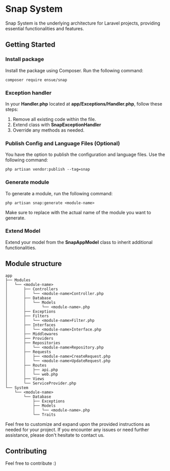 # Snap System
Snap System is the underlying architecture for Laravel projects, providing essential functionalities and features.

## Getting Started
### Install package
Install the package using Composer. Run the following command:
```
composer require ensue/snap
```

### Exception handler
In your **Handler.php** located at **app/Exceptions/Handler.php**, follow these steps: 
1. Remove all existing code within the file.
2. Extend class with **SnapExceptionHandler**
3. Override any methods as needed.

### Publish Config and Language Files (Optional)
You have the option to publish the configuration and language files. Use the following command:
```
php artisan vendor:publish --tag=snap
```

### Generate module
To generate a module, run the following command:
```
php artisan snap:generate <module-name>
```
Make sure to replace **<module-name>** with the actual name of the module you want to generate.

### Extend Model
Extend your model from the **SnapAppModel** class to inherit additional functionalities.

## Module structure
```
app
├── Modules
│   └── <module-name>
│       ├── Controllers
│       │   └── <module-name>Controller.php
│       ├── Database
│       │   └── Models
│       │       └── <module-name>.php
│       ├── Exceptions
│       ├── Filters
│       │   └── <module-name>Filter.php
│       ├── Interfaces
│       │   └── <module-name>Interface.php
│       ├── Middlewares
│       ├── Providers
│       ├── Repositories
│       │   └── <module-name>Repository.php
│       ├── Requests
│       │   ├── <module-name>CreateRequest.php
│       │   └── <module-name>UpdateRequest.php
│       ├── Routes
│       │   ├── api.php
│       │   └── web.php
│       ├── Views
│       └── ServiceProvider.php
└── System
    └── <module-name>
        └── Database
            ├── Exceptions
            ├── Models
            │   └── <module-name>.php
            └── Traits
```

Feel free to customize and expand upon the provided instructions as needed for your project. If you encounter any issues or need further assistance, please don't hesitate to contact us.

## Contributing
Feel free to contribute :)
